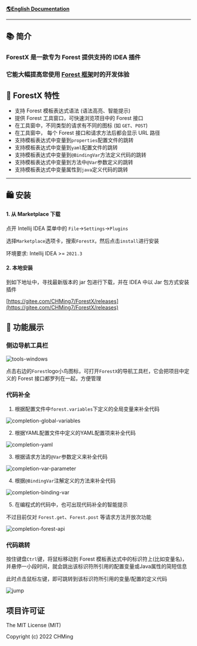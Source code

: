 [**🌎English Documentation**](README-EN.md)

-------------------------------------------------------------------------------

## 📚 简介

<!-- Plugin description -->
<h3>ForestX 是一款专为 Forest 提供支持的 IDEA 插件</h3>
<h3>它能大幅提高您使用 <a href="https://forest.dtflyx.com/">Forest 框架</a>时的开发体验</h2>

## 🎁 ForestX 特性

- 支持 Forest 模板表达式语法 (语法高亮、智能提示)
- 提供 Forest 工具窗口，可快速浏览项目中的 Forest 接口
- 在工具窗中，不同类型的请求有不同的图标 (如 `GET`、`POST`)
- 在工具窗中， 每个 Forest 接口和请求方法后都会显示 URL 路径
- 支持模板表达式中变量到`properties`配置文件的跳转
- 支持模板表达式中变量到`yaml`配置文件的跳转
- 支持模板表达式中变量到`@BindingVar`方法定义代码的跳转
- 支持模板表达式中变量到方法中`@Var`参数定义的跳转
- 支持模板表达式中变量属性到`java`定义代码的跳转

<!-- Plugin description end -->
-------------------------------------------------------------------------------

## 🛍 安装

#### 1. 从 Marketplace 下载

点开 Intellij IDEA 菜单中的 `File`->`Settings`->`Plugins`

选择`Marketplace`选项卡，搜索`ForestX`，然后点击`install`进行安装

环境要求: Intellij IDEA >= `2021.3`

#### 2. 本地安装

到如下地址中，寻找最新版本的 jar 包进行下载，并在 IDEA 中以 Jar 包方式安装插件

[https://gitee.com/CHMing7/ForestX/releases](https://gitee.com/CHMing7/ForestX/releases)

## 🎨 功能展示

### 侧边导航工具栏

![tools-windows](/img/tools-window.gif)

点击右边的`Forest`logo小鸟图标，可打开`ForestX`的导航工具栏，它会把项目中定义的 Forest 接口都罗列在一起，方便管理

### 代码补全

1. 根据配置文件中`forest.variables`下定义的全局变量来补全代码

![completion-global-variables](/img/completion-global-variables.gif)

2. 根据YAML配置文件中定义的YAML配置项来补全代码

![completion-yaml](/img/completion-yaml.gif)

3. 根据请求方法的`@Var`参数定义来补全代码

![completion-var-parameter](/img/completion-var-parameter.gif)

4. 根据`@BindingVar`注解定义的方法来补全代码

![completion-binding-var](/img/completion-BindingVar.gif)

5. 在编程式的代码中，也可出现代码补全的智能提示

不过目前仅对 `Forest.get`、`Forest.post` 等请求方法开放次功能

![completion-forest-api](/img/completion-forest-api.gif)

### 代码跳转

按住键盘`Ctrl`键，将鼠标移动到 Forest 模板表达式中的标识符上(比如变量名)，并悬停一小段时间，就会跳出该标识符所引用的配置变量或Java属性的简短信息

此时点击鼠标左键，即可跳转到该标识符所引用的变量/配置的定义代码

![jump](/img/jump-to-definition.gif)

项目许可证
--------------------------
The MIT License (MIT)

Copyright (c) 2022 CHMing
